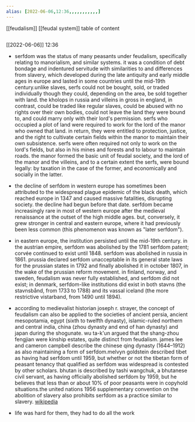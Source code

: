 ```yaml
---
alias: [2022-06-06,12:36,,,,,,,,,,,]
---
```

[[feudalism]] [[feudal system]]
table of content
```toc
```

[[2022-06-06]] 12:36
- serfdom was the status of many peasants under feudalism, specifically relating to manorialism, and similar systems. it was a condition of debt bondage and indentured servitude with similarities to and differences from slavery, which developed during the late antiquity and early middle ages in europe and lasted in some countries until the mid-19th century.unlike slaves, serfs could not be bought, sold, or traded individually though they could, depending on the area, be sold together with land. the kholops in russia and villeins in gross in england, in contrast, could be traded like regular slaves, could be abused with no rights over their own bodies, could not leave the land they were bound to, and could marry only with their lord's permission. serfs who occupied a plot of land were required to work for the lord of the manor who owned that land. in return, they were entitled to protection, justice, and the right to cultivate certain fields within the manor to maintain their own subsistence. serfs were often required not only to work on the lord's fields, but also in his mines and forests and to labour to maintain roads. the manor formed the basic unit of feudal society, and the lord of the manor and the villeins, and to a certain extent the serfs, were bound legally: by taxation in the case of the former, and economically and socially in the latter.

- the decline of serfdom in western europe has sometimes been attributed to the widespread plague epidemic of the black death, which reached europe in 1347 and caused massive fatalities, disrupting society. the decline had begun before that date. serfdom became increasingly rare in most of western europe after the medieval renaissance at the outset of the high middle ages.  but, conversely, it grew stronger in central and eastern europe, where it had previously been less common (this phenomenon was known as "later serfdom").

- in eastern europe, the institution persisted until the mid-19th century. in the austrian empire, serfdom was abolished by the 1781 serfdom patent; corvée continued to exist until 1848. serfdom was abolished in russia in 1861. prussia declared serfdom unacceptable in its general state laws for the prussian states in 1792 and finally abolished it in october 1807, in the wake of the prussian reform movement. in finland, norway, and sweden, feudalism was never fully established, and serfdom did not exist; in denmark, serfdom-like institutions did exist in both stavns (the stavnsbånd, from 1733 to 1788) and its vassal iceland (the more restrictive vistarband, from 1490 until 1894).

- according to medievalist historian joseph r. strayer, the concept of feudalism can also be applied to the societies of ancient persia, ancient mesopotamia, egypt (sixth to twelfth dynasty), islamic-ruled northern and central india, china (zhou dynasty and end of han dynasty) and japan during the shogunate. wu ta-k'un argued that the shang-zhou fengjian were kinship estates, quite distinct from feudalism. james lee and cameron campbell describe the chinese qing dynasty (1644–1912) as also maintaining a form of serfdom.melvyn goldstein described tibet as having had serfdom until 1959, but whether or not the tibetan form of peasant tenancy that qualified as serfdom was widespread is contested by other scholars. bhutan is described by tashi wangchuk, a bhutanese civil servant, as having officially abolished serfdom by 1959, but he believes that less than or about 10% of poor peasants were in copyhold situations.the united nations 1956 supplementary convention on the abolition of slavery also prohibits serfdom as a practice similar to slavery.
[wikipedia](https://en.wikipedia.org/wiki/serfdom)
- life was hard for them, they had to do all the work